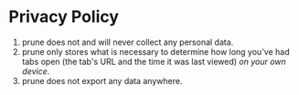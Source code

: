 # Privacy Policy

1. prune does not and will never collect any personal data.
2. prune only stores what is necessary to determine how long you've had tabs open (the tab's URL and the time it was last viewed) _on your own device_.
3. prune does not export any data anywhere.